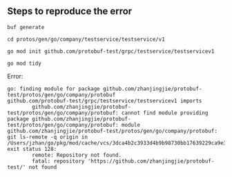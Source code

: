 ## Steps to reproduce the error

`buf generate`

`cd protos/gen/go/company/testservice/testservice/v1`

`go mod init github.com/protobuf-test/grpc/testservice/testservicev1`

`go mod tidy`

Error:
```
go: finding module for package github.com/zhanjingjie/protobuf-test/protos/gen/go/company/protobuf
github.com/protobuf-test/grpc/testservice/testservicev1 imports
        github.com/zhanjingjie/protobuf-test/protos/gen/go/company/protobuf: cannot find module providing package github.com/zhanjingjie/protobuf-test/protos/gen/go/company/protobuf: module github.com/zhanjingjie/protobuf-test/protos/gen/go/company/protobuf: git ls-remote -q origin in /Users/jzhan/go/pkg/mod/cache/vcs/3dca4b2c3933d4b9b98730bb17639229ca9e37986978adc08bc3c6a1699c1c1c: exit status 128:
        remote: Repository not found.
        fatal: repository 'https://github.com/zhanjingjie/protobuf-test/' not found
```